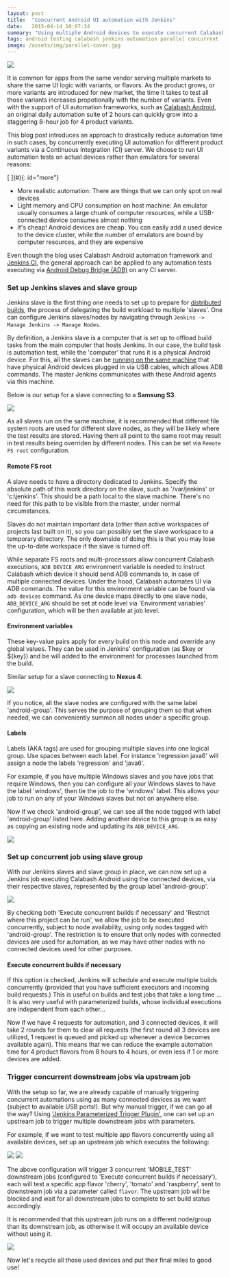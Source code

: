 ```yaml
---
layout: post
title:  "Concurrent Android UI automation with Jenkins"
date:   2015-04-14 10:07:34
summary: "Using multiple Android devices to execute concurrent Calabash Android automation tests via Jenkins CI"
tags: android testing calabash jenkins automation parallel concurrent
image: /assets/img/parallel-cover.jpg
---
```


<img src="/assets/img/parallel-cover.jpg" class="img-responsive center-block" />

<div class="cap"></div>

It is common for apps from the same vendor serving multiple markets to share the same UI logic with variants, or flavors. As the product grows, or more variants are introduced for new market, the time it takes to test all those variants increases propotionally with the number of variants. Even with the support of UI automation frameworks, such as [Calabash Android](https://github.com/calabash/calabash-android), an original daily automation suite of 2 hours can quickly grow into a staggering 8-hour job for 4 product variants.

This blog post introduces an approach to drastically reduce automation time in such cases, by concurrently executing UI automation for different product variants via a Continuous Integration (CI) server. We choose to run UI automation tests on actual devices rather than emulators for several reasons:

<!--more-->[ ](#){: id="more"}

* More realistic automation: There are things that we can only spot on real devices
* Light memory and CPU consumption on host machine: An emulator usually consumes a large chunk of computer resources, while a USB-connected device consumes almost nothing
* It's cheap! Android devices are cheap. You can easily add a used device to the device cluster, while the number of emulators are bound by computer resources, and they are expensive

Even though the blog uses Calabash Android automation framework and [Jenkins CI](https://jenkins-ci.org/), the general approach can be applied to any automation tests executing via [Android Debug Bridge (ADB)](https://developer.android.com/tools/help/adb.html) on any CI server.

### Set up Jenkins slaves and slave group

Jenkins slave is the first thing one needs to set up to prepare for [distributed builds](https://wiki.jenkins-ci.org/display/JENKINS/Distributed+builds), the process of delegating the build workload to multiple 'slaves'. One can configure Jenkins slaves/nodes by navigating through `Jenkins -> Manage Jenkins -> Manage Nodes`.

By definition, a Jenkins slave is a computer that is set up to offload build tasks from the main computer that hosts Jenkins. In our case, the build task is automation test, while the 'computer' that runs it is a physical Android device. For this, all the slaves can be [running on the same machine](https://wiki.jenkins-ci.org/display/JENKINS/Distributed+builds#Distributedbuilds-RunningMultipleSlavesontheSameMachine) that have physical Android devices plugged in via USB cables, which allows ADB commands. The master Jenkins communicates with these Android agents via this machine.

Below is our setup for a slave connecting to a **Samsung S3**.

<img src="/assets/img/parallel-slave-1.png" class="img-responsive" />

As all slaves run on the same machine, it is recommended that different file system roots are used for different slave nodes, as they will be likely where the test results are stored. Having them all point to the same root may result in test results being overriden by different nodes. This can be set via `Remote FS root` configuration.

<div class="bs-callout bs-callout-primary">
    <h4>Remote FS root</h4>
    <p>A slave needs to have a directory dedicated to Jenkins. Specify the absolute path of this work directory on the slave, such as '/var/jenkins' or 'c:\jenkins'. This should be a path local to the slave machine. There's no need for this path to be visible from the master, under normal circumstances.</p>
    <p>Slaves do not maintain important data (other than active workspaces of projects last built on it), so you can possibly set the slave workspace to a temporary directory. The only downside of doing this is that you may lose the up-to-date workspace if the slave is turned off.</p>
</div>

While separate FS roots and multi-processors allow concurrent Calabash executions, `ADB_DEVICE_ARG` environment variable is needed to instruct Calabash which device it should send ADB commands to, in case of multiple connected devices. Under the hood, Calabash automates UI via ADB commands. The value for this environment variable can be found via `adb devices` command. As one device maps directly to one slave node, `ADB_DEVICE_ARG` should be set at node level via 'Environment variables' configuration, which will be then available at job level.

<div class="bs-callout bs-callout-primary">
    <h4>Environment variables</h4>
    <p>These key-value pairs apply for every build on this node and override any global values. They can be used in Jenkins' configuration (as $key or ${key}) and be will added to the environment for processes launched from the build.</p>
</div>

Similar setup for a slave connecting to **Nexus 4**.

<img src="/assets/img/parallel-slave-2.png" class="img-responsive" />

If you notice, all the slave nodes are configured with the same label 'android-group'. This serves the purpose of grouping them so that when needed, we can conveniently summon all nodes under a specific group.

<div class="bs-callout bs-callout-primary">
    <h4>Labels</h4>
    <p>Labels (AKA tags) are used for grouping multiple slaves into one logical group. Use spaces between each label. For instance 'regression java6' will assign a node the labels 'regression' and 'java6'.</p>
    <p>For example, if you have multiple Windows slaves and you have jobs that require Windows, then you can configure all your Windows slaves to have the label 'windows', then tie the job to the 'windows' label. This allows your job to run on any of your Windows slaves but not on anywhere else.</p>
</div>

Now if we check 'android-group', we can see all the node tagged with label 'android-group' listed here. Adding another device to this group is as easy as copying an existing node and updating its `ADB_DEVICE_ARG`.

<img src="/assets/img/parallel-slave-group.png" class="img-responsive" />

### Set up concurrent job using slave group
With our Jenkins slaves and slave group in place, we can now set up a Jenkins job executing Calabash Android using the connected devices, via their respective slaves, represented by the group label 'android-group'.

<img src="/assets/img/parallel-downstream-1.png" class="img-responsive" />

By checking both 'Execute concurrent builds if necessary' and 'Restrict where this project can be run', we allow the job to be executed concurrently, subject to node availability, using only nodes tagged with 'android-group'. The restriction is to ensure that only nodes with connected devices are used for automation, as we may have other nodes with no connected devices used for other purposes.

<div class="bs-callout bs-callout-primary">
    <h4>Execute concurrent builds if necessary</h4>
    If this option is checked, Jenkins will schedule and execute multiple builds concurrently (provided that you have sufficient executors and incoming build requests.) This is useful on builds and test jobs that take a long time ... It is also very useful with parameterized builds, whose individual executions are independent from each other...
</div>

Now if we have 4 requests for automation, and 3 connected devices, it will take 2 rounds for them to clear all requests (the first round all 3 devices are utilized, 1 request is queued and picked up whenever a device becomes available again). This means that we can reduce the example automation time for 4 product flavors from 8 hours to 4 hours, or even less if 1 or more devices are added.

### Trigger concurrent downstream jobs via upstream job
With the setup so far, we are already capable of manually triggering concurrent automations using as many connected devices as we want (subject to available USB ports!). But why manual trigger, if we can go all the way? Using ['Jenkins Parameterized Trigger Plugin'](https://wiki.jenkins-ci.org/display/JENKINS/Parameterized+Trigger+Plugin), one can set up an upstream job to trigger multiple downstream jobs with parameters.

For example, if we want to test multiple app flavors concurrently using all available devices, set up an upstream job which executes the following:

<img src="/assets/img/parallel-upstream-2.png" class="img-responsive" />

<img src="/assets/img/parallel-upstream-3.png" class="img-responsive" />

The above configuration will trigger 3 concurrent 'MOBILE_TEST' downstream jobs (configured to 'Execute concurrent builds if necessary'), each will test a specific app flavor 'cherry', 'tomato' and 'raspberry', sent to downstream job via a parameter called `flavor`. The upstream job will be blocked and wait for all downstream jobs to complete to set build status accordingly.

It is recommended that this upstream job runs on a different node/group than its downstream job, as otherwise it will occupy an available device without using it.

<img src="/assets/img/parallel-upstream-1.png" class="img-responsive" />

Now let's recycle all those used devices and put their final miles to good use!